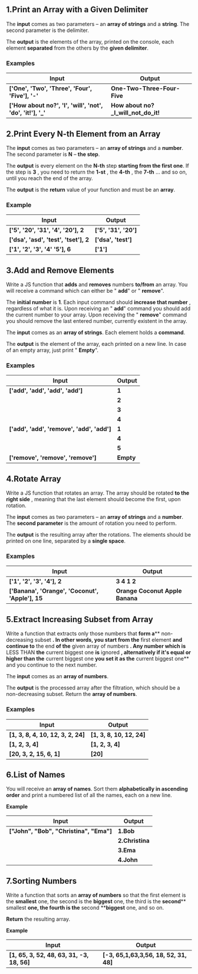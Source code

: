 ## 1.Print an Array with a Given Delimiter

The **input** comes as two parameters – an **array of strings** and a **string**. The second parameter is the delimiter.

The **output** is the elements of the array, printed on the console, each element **separated** from the others by the **given delimiter**.

### Examples

| **Input** | **Output** |
| --- | --- |
| **['One',**  **'Two',**  **'Three',**  **'Four',** **'Five'],**  **'-'** | **One-Two-Three-Four-Five** |
| **['How about no?',**  **'I',** **'will',** **'not',** **'do',** **'it!'],** **'\_'** | **How about no?\_I\_will\_not\_do\_it!** |


## 2.Print Every N-th Element from an Array

The **input** comes as two parameters – an **array of strings** and a **number**. The second parameter is **N** – **the step**.

The **output** is every element on the **N-th** step **starting from the first one**. If the step is **3** , you need to return the **1-st** , the **4-th** , the **7-th** … and so on, until you reach the end of the array.

The **output** is the **return** value of your function and must be an **array**.

### Example

| **Input** | **Output** |
| --- | --- |
| **['5',**  **'20',**  **'31',**  **'4',** **'20'],**  **2** |**['5', '31', '20']** |
| **['dsa',** **'asd',** **'test',** **'tset'],** **2** | **['dsa', 'test']** |
| **['1',**  **'2',** **'3',** **'4'** **'5'],** **6** | **['1']** |


## 3.Add and Remove Elements

Write a JS function that **adds** and **removes** numbers **to/from** an array. You will receive a command which can either be " **add**" or " **remove**".

The **initial number** is **1**. Each input command should **increase that number** , regardless of what it is.
Upon receiving an " **add**" command you should add the current number to your array.
Upon receiving the " **remove**" command you should remove the last entered number, currently existent in the array.

The **input** comes as an **array of strings**. Each element holds a **command**.

The **output** is the element of the array, each printed on a new line. In case of an empty array, just print " **Empty**".

### Examples

| **Input** | **Output** |
| --- | --- |
| **['add',**  **'add',**  **'add',** **'add']**| **1** |
|| **2** |
|| **3** |
|| **4** |
| **['add',**  **'add',**  **'remove',**  **'add',** **'add']** | **1** |
|| **4** |
|| **5** |
| **['remove',**  **'remove',** **'remove']** | **Empty** |


## 4.Rotate Array

Write a JS function that rotates an array. The array should be rotated **to the right side** , meaning that the last element should become the first, upon rotation.

The **input** comes as two parameters – an **array of strings** and a **number**. The **second parameter** is the amount of rotation you need to perform.

The **output** is the resulting array after the rotations. The elements should be printed on one line, separated by a **single space**.

### Examples

| **Input** | **Output** |
| --- | --- |
| **['1',**  **'2',**  **'3',** **'4'],**  **2** | **3 4 1 2** |
| **['Banana',**  **'Orange',**  **'Coconut',** **'Apple'],**  **15** | **Orange Coconut Apple Banana** |


## 5.Extract Increasing Subset from Array

Write a function that extracts only those numbers that **form a**** non-decreasing subset **. In other words, you start from the** first element **and continue to** the end **of the** given array of numbers **. Any number which is** LESS THAN **the** current biggest one **is** ignored **, alternatively if it's equal or higher than the** current biggest one **you set it as the** current biggest one** and you continue to the next number.

The **input** comes as an **array of numbers**.

The **output** is the processed array after the filtration, which should be a non-decreasing subset. Return the **array of numbers**.

### Examples

| **Input** | **Output** |
| --- | --- |
| **[1,**  **3,**  **8,**  **4,**  **10,**  **12,**  **3,**  **2,** **24]** | **[1, 3, 8, 10, 12, 24]** |
| **[1,**  **2,**  **3,** **4]** | **[1, 2, 3, 4]** |
| **[20,** **3,** **2,** **15,** **6,** **1]** | **[20]** |


## 6.List of Names

You will receive an **array of names**. Sort them **alphabetically in ascending order** and print a numbered list of all the names, each on a new line.

**Example**

| **Input** | **Output** |
| --- | --- |
| **["John", "Bob", "Christina", "Ema"]** | **1.Bob** |
||**2.Christina** |
||**3.Ema** |
||**4.John** |


## 7.Sorting Numbers

Write a function that sorts an **array of numbers** so that the first element is the **smallest** one, the second is the **biggest** one, the third is the **second**** smallest **one, the fourth is the** second ****biggest** one, and so on.

**Return** the resulting array.

**Example**

| **Input** | **Output** |
| --- | --- |
| **[1, 65, 3, 52, 48, 63, 31, -3, 18, 56]** | **[-3, 65,1,63,3,56, 18, 52, 31, 48]** |
